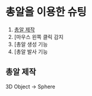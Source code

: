 # 총알을 이용한 슈팅

1. [총알 제작](총알-제작)
2. [마우스 왼쪽 클릭 감지
3. [총알 생성 기능
4. [총알 발사 기능

## 총알 제작

3D Object &rarr; Sphere

